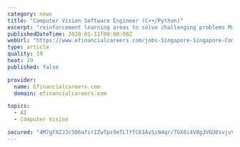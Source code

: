 ```yaml
---
category: news
title: "Computer Vision Software Engineer (C++/Python)"
excerpt: "reinforcement learning areas to solve challenging problems Maintain and optimise algorithms of the existing system framework related to computer vision Collaborate with team members from the level of ideation phase to the level of production Develop unit ..."
publishedDateTime: 2020-01-11T00:00:00Z
webUrl: "https://www.efinancialcareers.com/jobs-Singapore-Singapore-Computer_Vision_Software_Engineer_CPython.id06990829"
type: article
quality: 19
heat: 19
published: false

provider:
  name: Efinancialcareers.com
  domain: efinancialcareers.com

topics:
  - AI
  - Computer Vision

secured: "4M7gFXZJJc506afsrIZwTps9eTLlYfC61AvSiN4qr/7GX0i4V8g3VGU0svjvVIO37hk9Dwh9MpdLG8zGfzgzKRIwtGY/BBah1sN73pKjvSHqPEikWhSisImxMnSZvk8jwMD12/iJ51WEpxKspBPGdJY/qAw/INTeZQBtWjiWqqp4l5jmyHsHsmk0zCmquBNyqrn9IkPJAVhHLAvv5jA+KW1dk54/IIO9QEyl0dYTAaHMVXHD6GAcvlYwzdHEOCbFsjM0eK0gSgg3tvW3MI1pOdtQPuU6sELbuV9otY1CmevziukOlFAsKVo0f6svWydv;4//Jay95gF4H+hPiUfq6mA=="
---
```


